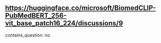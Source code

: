 ## https://huggingface.co/microsoft/BiomedCLIP-PubMedBERT_256-vit_base_patch16_224/discussions/9

contains_question: no